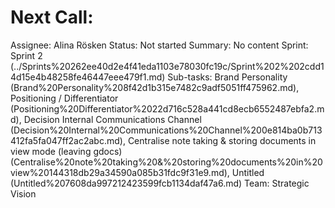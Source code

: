 # Next Call:

Assignee: Alina Rösken
Status: Not started
Summary: No content
Sprint: Sprint 2 (../Sprints%20262ee40d2e4f41eda1103e78030fc19c/Sprint%202%202cdd14d15e4b48258fe46447eee479f1.md)
Sub-tasks: Brand Personality (Brand%20Personality%208f42d1b315e7482c9adf5051ff475962.md), Positioning / Differentiator (Positioning%20Differentiator%2022d716c528a441cd8ecb6552487ebfa2.md), Decision Internal Communications Channel  (Decision%20Internal%20Communications%20Channel%200e814ba0b713412fa5fa047ff2ac2abc.md), Centralise note taking & storing documents in view mode (leaving gdocs) (Centralise%20note%20taking%20&%20storing%20documents%20in%20view%20144318db29a34590a085b31fdc9f31e9.md), Untitled (Untitled%207608da997212423599fcb1134daf47a6.md)
Team: Strategic Vision